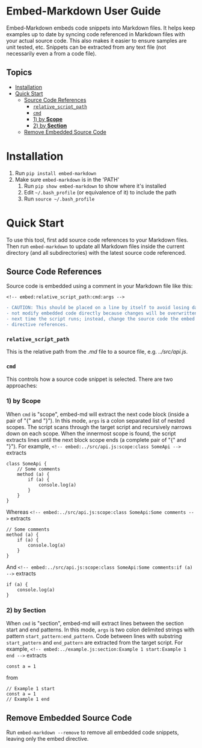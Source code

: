 # Embed-Markdown User Guide <!-- omit in toc -->
Embed-Markdown embeds code snippets into Markdown files. It helps keep examples
up to date by syncing code referenced in Markdown files with your actual source
code. This also makes it easier to ensure samples are unit tested, etc. Snippets
can be extracted from any text file (not necessarily even a from a code file).

## Topics <!-- omit in toc -->
- [Installation](#installation)
- [Quick Start](#quick-start)
  - [Source Code References](#source-code-references)
    - [`relative_script_path`](#relative_script_path)
    - [`cmd`](#cmd)
    - [1) by **Scope**](#1-by-scope)
    - [2) by **Section**](#2-by-section)
  - [Remove Embedded Source Code](#remove-embedded-source-code)

# Installation
1. Run `pip install embed-markdown`
2. Make sure `embed-markdown` is in the 'PATH'
   1. Run `pip show embed-markdown` to show where it's installed
   2. Edit `~/.bash_profile` (or equivalence of it) to include the path
   3. Run `source ~/.bash_profile`

# Quick Start
To use this tool, first add source code references to your Markdown files. Then
run `embed-markdown` to update all Markdown files inside the
current directory (and all subdirectories) with the latest source code
referenced.

## Source Code References
Source code is embedded using a comment in your Markdown file like this:

    <!-- embed:relative_script_path:cmd:args -->

```diff
- CAUTION: This should be placed on a line by itself to avoid losing data. Do
- not modify embedded code directly because changes will be overwritten the
- next time the script runs; instead, change the source code the embed
- directive references.
```

### `relative_script_path`
This is the relative path from the *.md* file to a source file, e.g.
*../src/api.js*.

### `cmd`
This controls how a source code snippet is selected. There are two approaches:

### 1) by **Scope**
When `cmd` is "scope", embed-md will extract the next code block (inside a pair
of "{" and "}"). In this mode, `args` is a colon separated list of nested
scopes. The script scans through the target script and recursively narrows down
on each scope. When the innermost scope is found, the script extracts lines
until the next block scope ends (a complete pair of "{" and "}"). For example,
`<!-- embed:../src/api.js:scope:class SomeApi -->` extracts

    class SomeApi {
        // Some comments
        method (a) {
            if (a) {
                console.log(a)
            }
        }
    }

Whereas `<!-- embed:../src/api.js:scope:class SomeApi:Some comments -->`
extracts

    // Some comments
    method (a) {
        if (a) {
            console.log(a)
        }
    }

And `<!-- embed:../src/api.js:scope:class SomeApi:Some comments:if (a) -->`
extracts

    if (a) {
        console.log(a)
    }

### 2) by **Section**
When `cmd` is "section", embed-md will extract lines between the section start
and end patterns. In this mode, `args` is two colon delimited strings with
pattern `start_pattern:end_pattern`. Code between lines with substring
`start_pattern` and `end_pattern` are extracted from the target script. For
example, `<!-- embed:../example.js:section:Example 1 start:Example 1 end -->`
extracts

    const a = 1

from

    // Example 1 start
    const a = 1
    // Example 1 end

## Remove Embedded Source Code
Run `embed-markdown --remove` to remove all embedded code snippets, leaving only
the embed directive.
